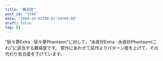 ```yaml
---
title: "難易度"
post_id: "3196"
date: "2004-10-05T00:01:58+09:00"
draft: false
tag: []
---
```



“妖々夢Extra : 妖々夢Phantasm”に対して、“永夜抄Extra : 永夜抄Phantasm(これ)”に該当する難易度です。
原作にあわせて前作よりパターン度を上げて、その代わり気合度を下げています。
